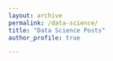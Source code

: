 ```yaml
---
layout: archive
permalink: /data-science/
title: "Data Science Posts"
author_profile: true

---
```



